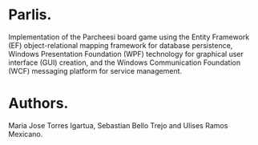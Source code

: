 # Parlis.

Implementation of the Parcheesi board game using the Entity Framework (EF) object-relational mapping framework for database persistence, Windows Presentation Foundation (WPF) technology for graphical user interface (GUI) creation, and the Windows Communication Foundation (WCF) messaging platform for service management.

# Authors.
Maria Jose Torres Igartua, Sebastian Bello Trejo and Ulises Ramos Mexicano.
